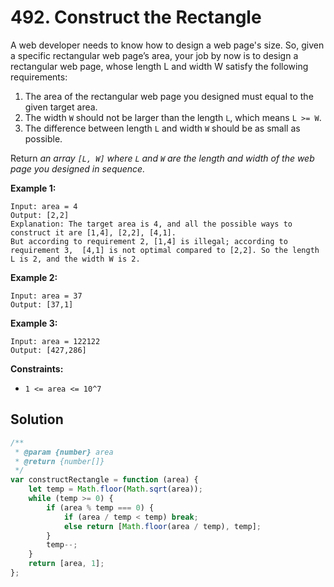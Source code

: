# 492. Construct the Rectangle

A web developer needs to know how to design a web page's size. So, given a specific rectangular web page’s area, your job by now is to design a rectangular web page, whose length L and width W satisfy the following requirements:

1. The area of the rectangular web page you designed must equal to the given target area.
2. The width `W` should not be larger than the length `L`, which means `L >= W`.
3. The difference between length `L` and width `W` should be as small as possible.

Return _an array `[L, W]` where `L` and `W` are the length and width of the web page you designed in sequence._

**Example 1:**

```
Input: area = 4
Output: [2,2]
Explanation: The target area is 4, and all the possible ways to construct it are [1,4], [2,2], [4,1].
But according to requirement 2, [1,4] is illegal; according to requirement 3,  [4,1] is not optimal compared to [2,2]. So the length L is 2, and the width W is 2.
```

**Example 2:**

```
Input: area = 37
Output: [37,1]
```

**Example 3:**

```
Input: area = 122122
Output: [427,286]
```

**Constraints:**

-   `1 <= area <= 10^7`

## Solution

```javascript
/**
 * @param {number} area
 * @return {number[]}
 */
var constructRectangle = function (area) {
    let temp = Math.floor(Math.sqrt(area));
    while (temp >= 0) {
        if (area % temp === 0) {
            if (area / temp < temp) break;
            else return [Math.floor(area / temp), temp];
        }
        temp--;
    }
    return [area, 1];
};
```
